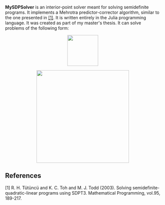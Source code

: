**MySDPSolver** is an interior-point solver meant for solving semidefinite programs. It implements a Mehrotra predictor-corrector algorithm, similar to the one presented in [[1]](#1). It is written entirely in the Julia programming language. It was created as part of my master's thesis. It can solve problems of the following form:  
<p align="center">
<img src="https://render.githubusercontent.com/render/math?math=\min\:tr(CX)" width=100px>
</p>
<p align="center">
<img src="https://render.githubusercontent.com/render/math?math=\text{s.t.}\quad tr(A_{i}X) = b_{i},\quad\text{for}\:i=1:m" width=300px>
</p>

## References
<a id="1">[1]</a> 
R. H. Tütüncü and K. C. Toh and M. J. Todd (2003).
Solving semidefinite-quadratic-linear programs using SDPT3.
Mathematical Programming, vol.95, 189-217.
